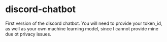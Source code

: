 # discord-chatbot
First version of the discord chatbot.
You will need to provide your token_id, as well as your own machine learning model, since I cannot provide mine due ot privacy issues.
